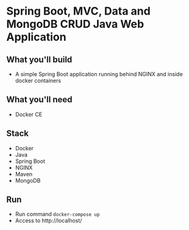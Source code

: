 # Spring Boot, MVC, Data and MongoDB CRUD Java Web Application

## What you'll build
- A simple Spring Boot application running behind NGINX and inside docker containers 

## What you'll need
- Docker CE

## Stack
- Docker
- Java
- Spring Boot
- NGINX
- Maven
- MongoDB

## Run
- Run command `docker-compose up`
- Access to http://localhost/
